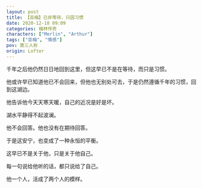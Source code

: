 ```yaml
---
layout: post
title: 【亚梅】已非等待，只因习惯
date: 2020-12-18 09:09
categories: 梅林传奇
characters: ["Merlin", "Arthur"]
tags: ["亚梅", "情感"]
pov: 第三人称
origin: Lofter
---
```


千年之后他仍然日日地回到这里，但这早已不是在等待，而只是习惯。

他或许早已知道他已不会回来，但他也无别处可去，于是仍然遵循千年的习惯，回到这湖边。

他告诉他今天天寒天暖，自己的近况是好是坏。

湖水平静得不起波澜。

他不会回答。他也没有在期待回答。

于是这安宁，也变成了一种永恒的平衡。

这早已不是关于他，只是关于他自己。

每一句说给他听的话，都只说给了自己。

他一个人，活成了两个人的模样。
